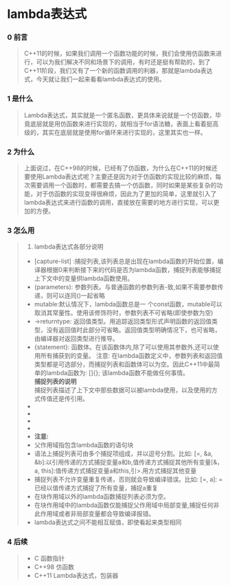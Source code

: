 # lambda表达式

### 0 前言

>C++11的时候，如果我们调用一个函数功能的时候，我们会使用仿函数来进行，可以为我们解决不同和场景下的调用，有时还是挺有帮助的，到了C++11阶段，我们又有了一个新的函数调用的利器，那就是lambda表达式，今天就让我们一起来看看lambda表达式的使用。

### 1 是什么

> Lambda表达式，其实就是一个匿名函数，更具体来说就是一个仿函数，毕竟底层就是用仿函数来进行实现的，就相当于for语法糖，表面上看着挺高级的，其实在底层就是使用for循环来进行实现的，这里其实也一样。

### 2 为什么

>上面说过，在C++98的时候，已经有了仿函数，为什么在C++11的时候还要使用Lambda表达式呢？主要还是因为对于仿函数的实现比较的麻烦，每次需要调用一个函数时，都需要去搞一个仿函数，同时如果是某些复杂的功能，对于仿函数的实现变得很麻烦，因此为了更加的简单，这里就引入了lambda表达式来进行函数的调用，直接放在需要的地方进行实现，可以更加的方便。
>
>

### 3 怎么用
> 1. lambda表达式各部分说明
>- [capture-list] :捕捉列表,该列表总是出现在lambda函数的开始位置，编译器根据0来判断接下来的代码是否为lambda函数，捕捉列表能够捕捉上下文中的变量供lambda函数使用。
>- (parameters): 参数列表。与普通函数的参数列表-致,如果不需要参数传递，则可以连同()一起省略
>- mutable:默认情况下，lambda函数总是一 个const函数，mutable可以取消其常量性。使用该修饰符时，参数列表不可省略(即使参数为空)
>- ->returntype: 返回值类型。用追踪返回类型形式声明函数的返回值类型，没有返回值时此部分可省略。返回值类型明确情况下，也可省略，由编译器对返回类型进行推导。
>- {statement}: 函数体。在该函数体内,除了可以使用其参数外,还可以使用所有捕获到的变量。
>注意:
>在lambda函数定义中，参数列表和返回值类型都是可选部分，而捕捉列表和函数体可以为空。因此C++11中最简单的lambda函数为: []{}; 该lambda函数不能做任何事情。   
>**捕捉列表的说明**    
>捕捉列表描述了上下文中那些数据可以被lambda使用，以及使用的方式传值还是传引用。   
>- [var]: 表示值传递方式捕捉变量var   
>- [=]: 表示值传递方式捕获所有父作用域中的变量(包括this)    
>- [&var]: 表示弓|用传递捕捉变量var
>- [&]:表示引用传递捕捉所有父作用域中的变量(包括this)
>- [this]: 表示值传递方式捕捉当前的this指针  
>**注意:**
>- 父作用域指包含lambda函数的语句块
>- 语法上捕捉列表可由多个捕捉项组成，并以逗号分割。比如: [=, &a, &b]:以引用传递的方式捕捉变量a和b,值传递方式捕捉其他所有变量[&，a, this]:值传递方式捕捉变量a和this,引>.用方式捕捉其他变量
>- 捕捉列表不允许变量重复传递，否则就会导致编译错误。比如: [=, a]: =已经以值传递方式捕捉了所有变量，捕捉a重复
>- 在块作用域以外的lambda函数捕捉列表必须为空。
>- 在块作用域中的lambda函数仅能捕捉父作用域中局部变量,捕捉任何非此作用域或者非局部变量都会导致编译报错。
>- lambda表达式之间不能相互赋值，即使看起来类型相同


### 4 后续
> - C 函数指针
> - C++98 仿函数
> - C++11 Lambda表达式，包装器
